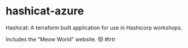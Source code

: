 # hashicat-azure
Hashicat: A terraform built application for use in Hashicorp workshops.

Includes the "Meow World" website. 😻
 #trtr